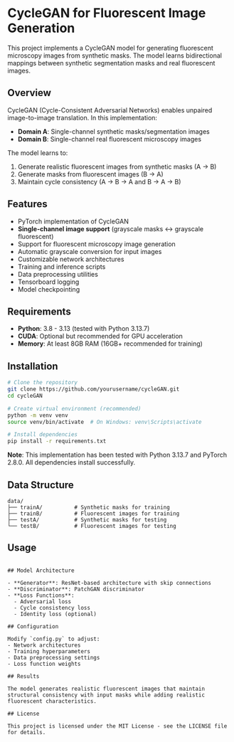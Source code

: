 # CycleGAN for Fluorescent Image Generation

This project implements a CycleGAN model for generating fluorescent microscopy images from synthetic masks. The model learns bidirectional mappings between synthetic segmentation masks and real fluorescent images.

## Overview

CycleGAN (Cycle-Consistent Adversarial Networks) enables unpaired image-to-image translation. In this implementation:
- **Domain A**: Single-channel synthetic masks/segmentation images
- **Domain B**: Single-channel real fluorescent microscopy images

The model learns to:
1. Generate realistic fluorescent images from synthetic masks (A → B)
2. Generate masks from fluorescent images (B → A)
3. Maintain cycle consistency (A → B → A and B → A → B)

## Features

- PyTorch implementation of CycleGAN
- **Single-channel image support** (grayscale masks ↔ grayscale fluorescent)
- Support for fluorescent microscopy image generation
- Automatic grayscale conversion for input images
- Customizable network architectures
- Training and inference scripts
- Data preprocessing utilities
- Tensorboard logging
- Model checkpointing

## Requirements

- **Python**: 3.8 - 3.13 (tested with Python 3.13.7)
- **CUDA**: Optional but recommended for GPU acceleration
- **Memory**: At least 8GB RAM (16GB+ recommended for training)

## Installation

```bash
# Clone the repository
git clone https://github.com/yourusername/cycleGAN.git
cd cycleGAN

# Create virtual environment (recommended)
python -m venv venv
source venv/bin/activate  # On Windows: venv\Scripts\activate

# Install dependencies
pip install -r requirements.txt
```

**Note**: This implementation has been tested with Python 3.13.7 and PyTorch 2.8.0. All dependencies install successfully.

## Data Structure

```
data/
├── trainA/          # Synthetic masks for training
├── trainB/          # Fluorescent images for training
├── testA/           # Synthetic masks for testing
└── testB/           # Fluorescent images for testing
```

## Usage
```

## Model Architecture

- **Generator**: ResNet-based architecture with skip connections
- **Discriminator**: PatchGAN discriminator
- **Loss Functions**: 
  - Adversarial loss
  - Cycle consistency loss
  - Identity loss (optional)

## Configuration

Modify `config.py` to adjust:
- Network architectures
- Training hyperparameters
- Data preprocessing settings
- Loss function weights

## Results

The model generates realistic fluorescent images that maintain structural consistency with input masks while adding realistic fluorescent characteristics.

## License

This project is licensed under the MIT License - see the LICENSE file for details.
